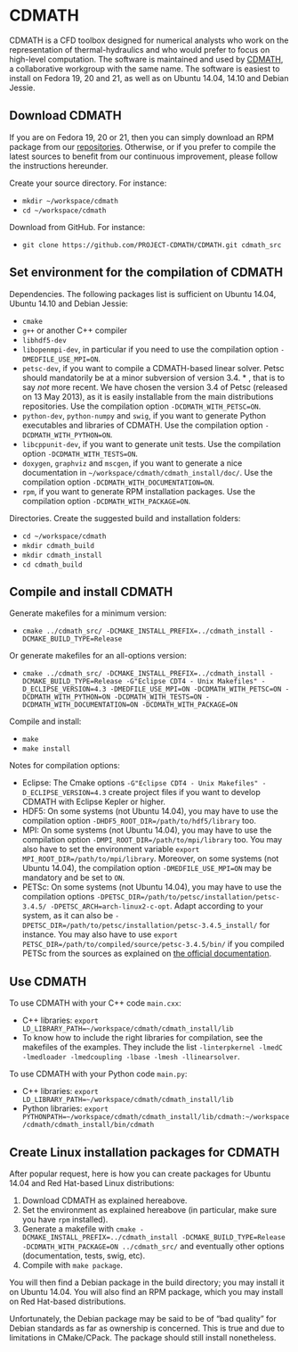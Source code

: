 CDMATH
======

CDMATH is a CFD toolbox designed for numerical analysts who work on the representation of thermal-hydraulics and who would prefer to focus on high-level computation. The software is maintained and used by [CDMATH](http://cdmath.jimdo.com), a collaborative workgroup with the same name. The software is easiest to install on Fedora 19, 20 and 21, as well as on Ubuntu 14.04, 14.10 and Debian Jessie.


Download CDMATH
---------------
If you are on Fedora 19, 20 or 21, then you can simply download an RPM package from our [repositories](https://build.opensuse.org/project/repositories/home:ArthurTalpaert). Otherwise, or if you prefer to compile the latest sources to benefit from our continuous improvement, please follow the instructions hereunder.

Create your source directory. For instance:
* `mkdir ~/workspace/cdmath`
* `cd ~/workspace/cdmath`

Download from GitHub. For instance:
* `git clone https://github.com/PROJECT-CDMATH/CDMATH.git cdmath_src`


Set environment for the compilation of CDMATH
---------------------------------------------
Dependencies. The following packages list is sufficient on Ubuntu 14.04, Ubuntu 14.10 and Debian Jessie:
 - `cmake`
 - `g++` or another C++ compiler
 - `libhdf5-dev`
 - `libopenmpi-dev`, in particular if you need to use the compilation option `-DMEDFILE_USE_MPI=ON`.
 - `petsc-dev`, if you want to compile a CDMATH-based linear solver. Petsc should mandatorily be at a minor subversion of version 3.4. * , that is to say *not* more recent. We have chosen the version 3.4 of Petsc (released on 13 May 2013), as it is easily installable from the main distributions repositories. Use the compilation option `-DCDMATH_WITH_PETSC=ON`.
 - `python-dev`, `python-numpy` and `swig`, if you want to generate Python executables and libraries of CDMATH. Use the compilation option `-DCDMATH_WITH_PYTHON=ON`.
 - `libcppunit-dev`, if you want to generate unit tests. Use the compilation option `-DCDMATH_WITH_TESTS=ON`.
 - `doxygen`, `graphviz` and `mscgen`, if you want to generate a nice documentation in `~/workspace/cdmath/cdmath_install/doc/`. Use the compilation option `-DCDMATH_WITH_DOCUMENTATION=ON`.
 - `rpm`, if you want to generate RPM installation packages. Use the compilation option `-DCDMATH_WITH_PACKAGE=ON`.

Directories. Create the suggested build and installation folders:
* `cd ~/workspace/cdmath`
* `mkdir cdmath_build`
* `mkdir cdmath_install`
* `cd cdmath_build`


Compile and install CDMATH
--------------------------
Generate makefiles for a minimum version:
* `cmake ../cdmath_src/ -DCMAKE_INSTALL_PREFIX=../cdmath_install -DCMAKE_BUILD_TYPE=Release`

Or generate makefiles for an all-options version:
* `cmake ../cdmath_src/ -DCMAKE_INSTALL_PREFIX=../cdmath_install -DCMAKE_BUILD_TYPE=Release -G"Eclipse CDT4 - Unix Makefiles" -D_ECLIPSE_VERSION=4.3 -DMEDFILE_USE_MPI=ON -DCDMATH_WITH_PETSC=ON -DCDMATH_WITH_PYTHON=ON -DCDMATH_WITH_TESTS=ON -DCDMATH_WITH_DOCUMENTATION=ON -DCDMATH_WITH_PACKAGE=ON`

Compile and install:
* `make`
* `make install`

Notes for compilation options:
* Eclipse: The Cmake options `-G"Eclipse CDT4 - Unix Makefiles" -D_ECLIPSE_VERSION=4.3` create project files if you want to develop CDMATH with Eclipse Kepler or higher.
* HDF5: On some systems (not Ubuntu 14.04), you may have to use the compilation option `-DHDF5_ROOT_DIR=/path/to/hdf5/library` too.
* MPI: On some systems (not Ubuntu 14.04), you may have to use the compilation option `-DMPI_ROOT_DIR=/path/to/mpi/library` too. You may also have to set the environment variable `export MPI_ROOT_DIR=/path/to/mpi/library`. Moreover, on some systems (not Ubuntu 14.04), the compilation option `-DMEDFILE_USE_MPI=ON` may be mandatory and be set to `ON`.
* PETSc: On some systems (not Ubuntu 14.04), you may have to use the compilation options `-DPETSC_DIR=/path/to/petsc/installation/petsc-3.4.5/ -DPETSC_ARCH=arch-linux2-c-opt`. Adapt according to your system, as it can also be `-DPETSC_DIR=/path/to/petsc/installation/petsc-3.4.5_install/` for instance. You may also have to use `export PETSC_DIR=/path/to/compiled/source/petsc-3.4.5/bin/` if you compiled PETSc from the sources as explained on [the official documentation](http://www.mcs.anl.gov/petsc/documentation/installation.html).


Use CDMATH
----------
To use CDMATH with your C++ code `main.cxx`:
 * C++ libraries: `export LD_LIBRARY_PATH=~/workspace/cdmath/cdmath_install/lib`
 * To know how to include the right libraries for compilation, see the makefiles of the examples. They include the list `-linterpkernel -lmedC -lmedloader -lmedcoupling -lbase -lmesh -llinearsolver`.

To use CDMATH with your Python code `main.py`:
 * C++ libraries: `export LD_LIBRARY_PATH=~/workspace/cdmath/cdmath_install/lib`
 * Python libraries: `export PYTHONPATH=~/workspace/cdmath/cdmath_install/lib/cdmath:~/workspace/cdmath/cdmath_install/bin/cdmath`


Create Linux installation packages for CDMATH
---------------------------------------------
After popular request, here is how you can create packages for Ubuntu 14.04 and Red Hat-based Linux distributions:

1. Download CDMATH as explained hereabove.
2. Set the environment as explained hereabove (in particular, make sure you have `rpm` installed).
3. Generate a makefile with `cmake -DCMAKE_INSTALL_PREFIX=../cdmath_install -DCMAKE_BUILD_TYPE=Release -DCDMATH_WITH_PACKAGE=ON ../cdmath_src/` and eventually other options (documentation, tests, swig, etc).
4. Compile with `make package`.

You will then find a Debian package in the build directory; you may install it on Ubuntu 14.04. You will also find an RPM package, which you may install on Red Hat-based distributions.

Unfortunately, the Debian package may be said to be of “bad quality” for Debian standards as far as ownership is concerned. This is true and due to limitations in CMake/CPack. The package should still install nonetheless.
